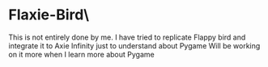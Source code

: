 # Flaxie-Bird\


This is not entirely done by me. I have tried to replicate Flappy bird and integrate it to Axie Infinity just to understand about Pygame
Will be working on it more when I learn more about Pygame 
